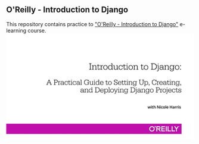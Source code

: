 ## O'Reilly - Introduction to Django

This repository contains practice to ["O'Reilly - Introduction to Django"](http://shop.oreilly.com/product/0636920045533.do "O'Reilly - Introduction to Django")  e-learning course.
![alt text](/cover.jpg?raw=true "O'Reilly - Introduction to Django")
